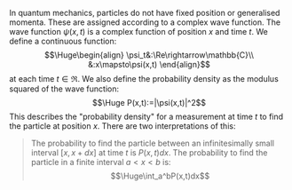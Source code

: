In quantum mechanics, particles do not have fixed position or generalised momenta. These are assigned according to a complex wave function. The wave function $\psi(x,t)$ is a complex function of position $x$ and time $t$. We define a continuous function:$$\Huge\begin{align}
\psi_t&:\Re\rightarrow\mathbb{C}\\
&:x\mapsto\psi(x,t)
\end{align}$$at each time $t\in\Re$. We also define the probability density as the modulus squared of the wave function:$$\Huge P(x,t):=|\psi(x,t)|^2$$This describes the "probability density" for a measurement at time $t$ to find the particle at position $x$. There are two interpretations of this:
> The probability to find the particle between an infinitesimally small interval $[x, x+dx]$ at time $t$ is $P(x,t)dx$.
> The probability to find the particle in a finite interval $a<x<b$ is:$$\Huge\int_a^bP(x,t)dx$$

